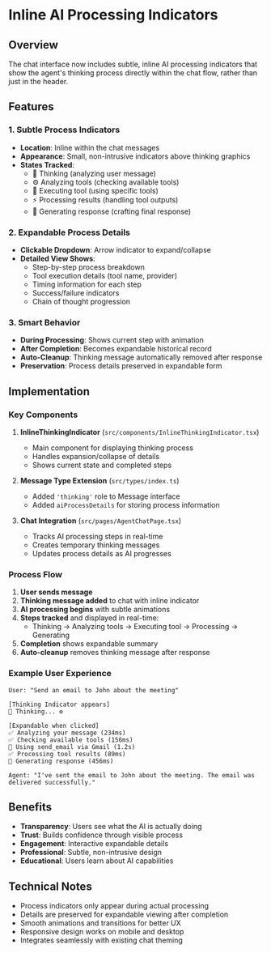 # Inline AI Processing Indicators

## Overview
The chat interface now includes subtle, inline AI processing indicators that show the agent's thinking process directly within the chat flow, rather than just in the header.

## Features

### 1. Subtle Process Indicators
- **Location**: Inline within the chat messages
- **Appearance**: Small, non-intrusive indicators above thinking graphics
- **States Tracked**:
  - 🧠 Thinking (analyzing user message)
  - ⚙️ Analyzing tools (checking available tools)
  - 🔧 Executing tool (using specific tools)
  - ⚡ Processing results (handling tool outputs)
  - 💬 Generating response (crafting final response)

### 2. Expandable Process Details
- **Clickable Dropdown**: Arrow indicator to expand/collapse
- **Detailed View Shows**:
  - Step-by-step process breakdown
  - Tool execution details (tool name, provider)
  - Timing information for each step
  - Success/failure indicators
  - Chain of thought progression

### 3. Smart Behavior
- **During Processing**: Shows current step with animation
- **After Completion**: Becomes expandable historical record
- **Auto-Cleanup**: Thinking message automatically removed after response
- **Preservation**: Process details preserved in expandable form

## Implementation

### Key Components

1. **InlineThinkingIndicator** (`src/components/InlineThinkingIndicator.tsx`)
   - Main component for displaying thinking process
   - Handles expansion/collapse of details
   - Shows current state and completed steps

2. **Message Type Extension** (`src/types/index.ts`)
   - Added `'thinking'` role to Message interface
   - Added `aiProcessDetails` for storing process information

3. **Chat Integration** (`src/pages/AgentChatPage.tsx`)
   - Tracks AI processing steps in real-time
   - Creates temporary thinking messages
   - Updates process details as AI progresses

### Process Flow

1. **User sends message**
2. **Thinking message added** to chat with inline indicator
3. **AI processing begins** with subtle animations
4. **Steps tracked** and displayed in real-time:
   - Thinking → Analyzing tools → Executing tool → Processing → Generating
5. **Completion** shows expandable summary
6. **Auto-cleanup** removes thinking message after response

### Example User Experience

```
User: "Send an email to John about the meeting"

[Thinking Indicator appears]
💭 Thinking... ⚙️ 

[Expandable when clicked]
✅ Analyzing your message (234ms)
✅ Checking available tools (156ms) 
🔧 Using send_email via Gmail (1.2s)
✅ Processing tool results (89ms)
💬 Generating response (456ms)

Agent: "I've sent the email to John about the meeting. The email was delivered successfully."
```

## Benefits

- **Transparency**: Users see what the AI is actually doing
- **Trust**: Builds confidence through visible process
- **Engagement**: Interactive expandable details
- **Professional**: Subtle, non-intrusive design
- **Educational**: Users learn about AI capabilities

## Technical Notes

- Process indicators only appear during actual processing
- Details are preserved for expandable viewing after completion
- Smooth animations and transitions for better UX
- Responsive design works on mobile and desktop
- Integrates seamlessly with existing chat theming